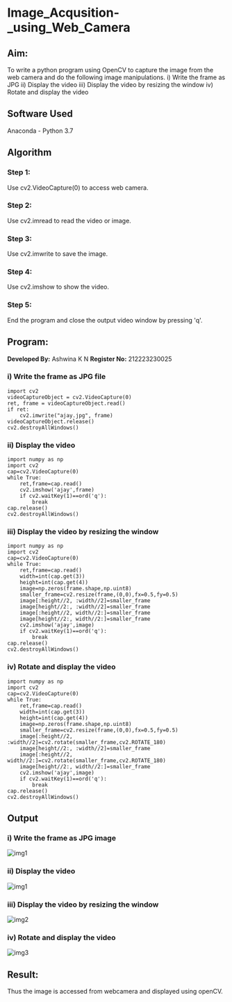 # Image_Acqusition-_using_Web_Camera
## Aim:
To write a python program using OpenCV to capture the image from the web camera and do the following image manipulations.
i) Write the frame as JPG 
ii) Display the video 
iii) Display the video by resizing the window
iv) Rotate and display the video
## Software Used
Anaconda - Python 3.7
## Algorithm
### Step 1:
Use cv2.VideoCapture(0) to access web camera.
### Step 2:
Use cv2.imread to read the video or image.

### Step 3:
Use cv2.imwrite to save the image.

### Step 4:
Use cv2.imshow to show the video.

### Step 5:
End the program and close the output video window by pressing 'q'.

## Program:
**Developed By:** Ashwina K N
**Register No:** 212223230025

### i) Write the frame as JPG file
```
import cv2
videoCaptureObject = cv2.VideoCapture(0)
ret, frame = videoCaptureObject.read()
if ret:
    cv2.imwrite("ajay.jpg", frame)
videoCaptureObject.release()
cv2.destroyAllWindows()
```
### ii) Display the video
```
import numpy as np
import cv2
cap=cv2.VideoCapture(0)
while True:
    ret,frame=cap.read()
    cv2.imshow('ajay',frame)
    if cv2.waitKey(1)==ord('q'):
        break
cap.release()
cv2.destroyAllWindows()
```
### iii) Display the video by resizing the window
```
import numpy as np
import cv2
cap=cv2.VideoCapture(0)
while True:
    ret,frame=cap.read()
    width=int(cap.get(3))
    height=int(cap.get(4))
    image=np.zeros(frame.shape,np.uint8)
    smaller_frame=cv2.resize(frame,(0,0),fx=0.5,fy=0.5)
    image[:height//2, :width//2]=smaller_frame
    image[height//2:, :width//2]=smaller_frame
    image[:height//2, width//2:]=smaller_frame
    image[height//2:, width//2:]=smaller_frame
    cv2.imshow('ajay',image)
    if cv2.waitKey(1)==ord('q'):
        break
cap.release()
cv2.destroyAllWindows()
```
### iv) Rotate and display the video
```
import numpy as np
import cv2
cap=cv2.VideoCapture(0)
while True:
    ret,frame=cap.read()
    width=int(cap.get(3))
    height=int(cap.get(4))
    image=np.zeros(frame.shape,np.uint8)
    smaller_frame=cv2.resize(frame,(0,0),fx=0.5,fy=0.5)
    image[:height//2, :width//2]=cv2.rotate(smaller_frame,cv2.ROTATE_180)
    image[height//2:, :width//2]=smaller_frame
    image[:height//2, width//2:]=cv2.rotate(smaller_frame,cv2.ROTATE_180)
    image[height//2:, width//2:]=smaller_frame
    cv2.imshow('ajay',image)
    if cv2.waitKey(1)==ord('q'):
        break
cap.release()
cv2.destroyAllWindows()

```
## Output

### i) Write the frame as JPG image
![img1](https://github.com/user-attachments/assets/77dd93c9-e659-442f-9d89-611d938ef288)

### ii) Display the video
![img1](https://github.com/user-attachments/assets/af0b6336-8d60-478a-b583-5a507dbb1bbb)

### iii) Display the video by resizing the window
![img2](https://github.com/user-attachments/assets/57073aad-1d1b-4862-b245-67e998492239)


### iv) Rotate and display the video
![img3](https://github.com/user-attachments/assets/ca6d00c1-588b-42de-a150-16af01d09b60)

## Result:
Thus the image is accessed from webcamera and displayed using openCV.
